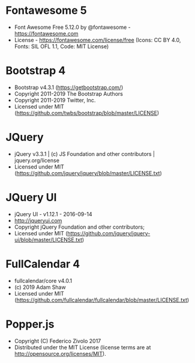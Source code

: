 # Fontawesome 5
* Font Awesome Free 5.12.0 by @fontawesome - https://fontawesome.com
* License - https://fontawesome.com/license/free (Icons: CC BY 4.0, Fonts: SIL OFL 1.1, Code: MIT License)

# Bootstrap 4
* Bootstrap v4.3.1 (https://getbootstrap.com/)
* Copyright 2011-2019 The Bootstrap Authors
* Copyright 2011-2019 Twitter, Inc.
* Licensed under MIT (https://github.com/twbs/bootstrap/blob/master/LICENSE)

# JQuery
* jQuery v3.3.1 | (c) JS Foundation and other contributors | jquery.org/license 
* Licensed under MIT (https://github.com/jquery/jquery/blob/master/LICENSE.txt)

# JQuery UI
* jQuery UI - v1.12.1 - 2016-09-14
* http://jqueryui.com
* Copyright jQuery Foundation and other contributors; 
* Licensed under MIT (https://github.com/jquery/jquery-ui/blob/master/LICENSE.txt)

# FullCalendar 4
* fullcalendar/core v4.0.1
* (c) 2019 Adam Shaw
* Licensed under MIT (https://github.com/fullcalendar/fullcalendar/blob/master/LICENSE.txt)

# Popper.js
* Copyright (C) Federico Zivolo 2017
* Distributed under the MIT License (license terms are at http://opensource.org/licenses/MIT).